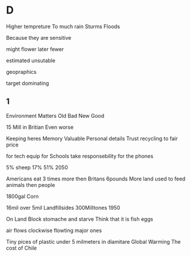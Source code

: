 # D

Higher tempreture
To much rain
Sturms Floods

Because they are sensitive

might flower later
fewer

estimated
unsutable

geopraphics

target
dominating

## 1

Environment Matters
Old Bad New Good

15 Mill in Britian
Even worse

Keeping heres Memory
Valuable
Personal details
Trust recycling to fair price

for tech equip for Schools
take responsebility for the phones

5%
sheep
17%
51%
2050

Americans eat 3 times more then Britans
6pounds
More land used to feed animals then people

1800gal
Corn

16mil
over 5mil
Landfillsides
300Milltones
1950

On Land
Block stomache and starve
Think that it is fish eggs

air flows
clockwise
flowting
major ones

Tiny pices of plastic under 5 milmeters in diamitare
Global Warming
The cost of Chile
